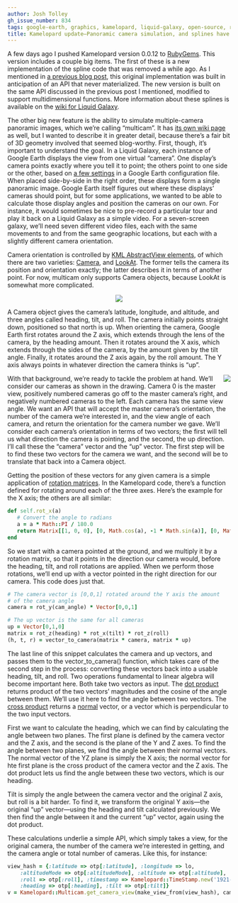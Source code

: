 ```yaml
---
author: Josh Tolley
gh_issue_number: 834
tags: google-earth, graphics, kamelopard, liquid-galaxy, open-source, ruby, tools
title: Kamelopard update—Panoramic camera simulation, and splines have returned
---
```


A few days ago I pushed Kamelopard version 0.0.12 to [RubyGems](https://rubygems.org/gems/kamelopard). This version includes a couple big items. The first of these is a new implementation of the spline code that was removed a while ago. As I mentioned in [a previous blog post](/blog/2013/04/15/creating-smooth-flight-paths-in-google), this original implementation was built in anticipation of an API that never materialized. The new version is built on the same API discussed in the previous post I mentioned, modified to support multidimensional functions. More information about these splines is available on the [wiki for Liquid Galaxy](https://github.com/liquidgalaxy/liquid-galaxy/wiki).

The other big new feature is the ability to simulate multiple-camera panoramic images, which we’re calling “multicam”. It has [its own wiki page](https://github.com/LiquidGalaxy/liquid-galaxy/wiki/KamelopardMulticam) as well, but I wanted to describe it in greater detail, because there’s a fair bit of 3D geometry involved that seemed blog-worthy. First, though, it’s important to understand the goal. In a Liquid Galaxy, each instance of Google Earth displays the view from one virtual “camera”. One display’s camera points exactly where you tell it to point; the others point to one side or the other, based on [a few settings](https://github.com/LiquidGalaxy/liquid-galaxy/wiki/QuickStart) in a Google Earth configuration file. When placed side-by-side in the right order, these displays form a single panoramic image. Google Earth itself figures out where these displays’ cameras should point, but for some applications, we wanted to be able to calculate those display angles and position the cameras on our own. For instance, it would sometimes be nice to pre-record a particular tour and play it back on a Liquid Galaxy as a simple video. For a seven-screen galaxy, we’ll need seven different video files, each with the same movements to and from the same geographic locations, but each with a slightly different camera orientation.

Camera orientation is controlled by [KML AbstractView elements](https://developers.google.com/kml/documentation/kmlreference#abstractview), of which there are two varieties: [Camera](https://developers.google.com/kml/documentation/kmlreference#camera), and [LookAt](https://developers.google.com/kml/documentation/kmlreference#lookat). The former tells the camera its position and orientation exactly; the latter describes it in terms of another point. For now, multicam only supports Camera objects, because LookAt is somewhat more complicated.

<div class="separator" style="clear: both; text-align: center;"><a href="/blog/2013/07/16/kamelopard-update-panoramic-camera/image-0-big.png" imageanchor="1" style="margin-left: 1em; margin-right: 1em;"><img border="0" src="/blog/2013/07/16/kamelopard-update-panoramic-camera/image-0.png"/></a></div>

A Camera object gives the camera’s latitude, longitude, and altitude, and three angles called heading, tilt, and roll. The camera initially points straight down, positioned so that north is up. When orienting the camera, Google Earth first rotates around the Z axis, which extends through the lens of the camera, by the heading amount. Then it rotates around the X axis, which extends through the sides of the camera, by the amount given by the tilt angle. Finally, it rotates around the Z axis again, by the roll amount. The Y axis always points in whatever direction the camera thinks is “up”.

<div class="separator" style="clear: both; text-align: center;"><a href="/blog/2013/07/16/kamelopard-update-panoramic-camera/image-1-big.png" imageanchor="1" style="clear: right; float: right; margin-bottom: 1em; margin-left: 1em;"><img border="0" src="/blog/2013/07/16/kamelopard-update-panoramic-camera/image-1.png"/></a></div>

With that background, we’re ready to tackle the problem at hand. We’ll consider our cameras as shown in the drawing. Camera 0 is the master view, positively numbered cameras go off to the master camera’s right, and negatively numbered cameras to the left. Each camera has the same view angle. We want an API that will accept the master camera’s orientation, the number of the camera we’re interested in, and the view angle of each camera, and return the orientation for the camera number we gave. We’ll consider each camera’s orientation in terms of two vectors; the first will tell us what direction the camera is pointing, and the second, the up direction. I’ll call these the “camera” vector and the “up” vector. The first step will be to find these two vectors for the camera we want, and the second will be to translate that back into a Camera object.

Getting the position of these vectors for any given camera is a simple application of [rotation matrices](https://en.wikipedia.org/wiki/Rotation_matrix). In the Kamelopard code, there’s a function defined for rotating around each of the three axes. Here’s the example for the X axis; the others are all similar:

```ruby
def self.rot_x(a)
   # Convert the angle to radians
   a = a * Math::PI / 180.0
   return Matrix[[1, 0, 0], [0, Math.cos(a), -1 * Math.sin(a)], [0, Math.sin(a), Math.cos(a)]]
end
```

So we start with a camera pointed at the ground, and we multiply it by a rotation matrix, so that it points in the direction our camera would, before the heading, tilt, and roll rotations are applied. When we perform those rotations, we’ll end up with a vector pointed in the right direction for our camera. This code does just that.

```ruby
# The camera vector is [0,0,1] rotated around the Y axis the amount
# of the camera angle
camera = rot_y(cam_angle) * Vector[0,0,1]

# The up vector is the same for all cameras
up = Vector[0,1,0]
matrix = rot_z(heading) * rot_x(tilt) * rot_z(roll)
(h, t, r) = vector_to_camera(matrix * camera, matrix * up)
```

The last line of this snippet calculates the camera and up vectors, and passes them to the vector_to_camera() function, which takes care of the second step in the process: converting these vectors back into a usable heading, tilt, and roll. Two operations fundamental to linear algebra will become important here. Both take two vectors as input. The [dot product](https://en.wikipedia.org/wiki/Dot_product) returns product of the two vectors’ magnitudes and the cosine of the angle between them. We’ll use it here to find the angle between two vectors. The [cross product](https://en.wikipedia.org/wiki/Cross_product) returns a [normal](https://en.wikipedia.org/wiki/Surface_normal) vector, or a vector which is perpendicular to the two input vectors.

First we want to calculate the heading, which we can find by calculating the angle between two planes. The first plane is defined by the camera vector and the Z axis, and the second is the plane of the Y and Z axes. To find the angle between two planes, we find the angle between their normal vectors. The normal vector of the YZ plane is simply the X axis; the normal vector for hte first plane is the cross product of the camera vector and the Z axis. The dot product lets us find the angle between these two vectors, which is our heading.

Tilt is simply the angle between the camera vector and the original Z axis, but roll is a bit harder. To find it, we transform the original Y axis—the original “up” vector—using the heading and tilt calculated previously. We then find the angle between it and the current “up” vector, again using the dot product.

These calculations underlie a simple API, which simply takes a view, for the original camera, the number of the camera we’re interested in getting, and the camera angle or total number of cameras. Like this, for instance:

```ruby
view_hash = {:latitude => otp[:latitude], :longitude => lo,
    :altitudeMode => otp[:altitudeMode], :altitude => otp[:altitude],
    :roll => otp[:roll], :timestamp => Kamelopard::TimeStamp.new('1921-07-29'),
    :heading => otp[:heading], :tilt => otp[:tilt]}
v = Kamelopard::Multicam.get_camera_view(make_view_from(view_hash), camera, nil, CamCount)
```
